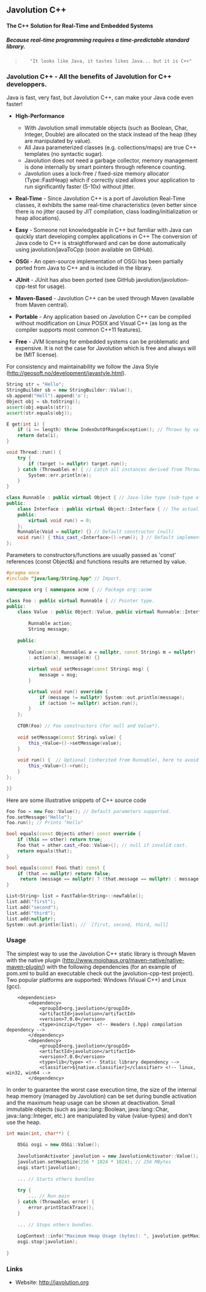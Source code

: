 ## Javolution C++
#### The C++ Solution for Real-Time and Embedded Systems
##### Because real-time programming requires a time-predictable standard library.

>        "It looks like Java, it tastes likes Java... but it is C++"

### Javolution C++ - All the benefits of Javolution for C++ developpers.

Java is fast, very fast, but Javolution C++, can make your Java code even faster!

- **High-Performance** 
    - With Javolution small immutable objects (such as Boolean, Char, Integer, Double) are allocated on the stack instead of the heap (they are manipulated by value). 
    - All Java parameterized classes (e.g. collections/maps) are true C++ templates (no syntactic sugar). 
    - Javolution does not need a garbage collector, memory management is done internally by smart pointers through reference counting.
    - Javolution uses a lock-free / fixed-size memory allocator (Type::FastHeap) which if correctly sized allows your application to run significantly faster (5-10x) without jitter.

- **Real-Time** - Since Javolution C++ is a port of Javolution Real-Time classes, it exhibits the same real-time characteristics (even better since there is no jitter caused by JIT compilation, class loading/initialization or heap allocations).

- **Easy** - Someone not knowledgeable in C++ but familiar with Java can quickly start developing complex applications in C++ The conversion of Java code to C++ is straightforward and can be done automatically using javolution/javaToCpp (soon available on GitHub).

- **OSGi** - An open-source implementation of OSGi has been partially ported from Java to C++ and is included in the library.

- **JUnit** - JUnit has also been ported (see GitHub javolution/javolution-cpp-test for usage).

- **Maven-Based** - Javolution C++ can be used through Maven (available from Maven central).

- **Portable** - Any application based on Javolution C++ can be compiled without modification on Linux POSIX and Visual C++ (as long as the compiler supports most common C++11 features).

- **Free** - JVM licensing for embedded systems can be problematic and expensive. It is not the case for Javolution which is free and always will be (MIT license). 
  
For consistency and maintainability we follow the Java Style (http://geosoft.no/development/javastyle.html).

```cpp
String str = "Hello"; 
StringBuilder sb = new StringBuilder::Value(); 
sb.append("Hell").append('o');
Object obj = sb.toString();                       
assert(obj.equals(str));
assert(str.equals(obj));

E get(int i) {
    if (i >= length) throw IndexOutOfRangeException(); // Throws by value, but caught by reference (&).
    return data[i];
}

void Thread::run() {
    try {
        if (target != nullptr) target.run(); 
    } catch (Throwable& e) { // Catch all instances derived from Throwable.
        System::err.println(e);
    }
}

class Runnable : public virtual Object { // Java-like type (sub-type of Object).
public:
    class Interface : public virtual Object::Interface { // The actual interface (abstract)
    public:
        virtual void run() = 0;    
    }; 
    Runnable(Void = nullptr) {} // Default constructor (null) 
    void run() { this_cast_<Interface>()->run(); } // Default implementation (dynamic cast)
};
``` 

Parameters to constructors/functions are usually passed as 'const' references (const Object&) and functions results are returned by value.
 
```cpp
#pragma once 
#include "java/lang/String.hpp" // Import.

namespace org { namespace acme { // Package org::acme

class Foo : public virtual Runnable { // Pointer type.
public:
    class Value : public Object::Value, public virtual Runnable::Interface  {  // Value type.
 
        Runnable action;
        String message;
 
    public:
    
        Value(const Runnable& a = nullptr, const String& m = nullptr) 
        : action(a), message(m) {}         
    
        virtual void setMessage(const String& msg) { 
            message = msg;
        }

        virtual void run() override {
            if (message != nullptr) System::out.println(message);
            if (action != nullptr) action.run();
        }
    };
    
    CTOR(Foo) // Foo constructors (for null and Value*).
        
    void setMessage(const String& value) {  
        this_<Value>()->setMessage(value);
    }
    
    void run() {  // Optional (inherited from Runnable), here to avoid dynamic cast.
        this_<Value>()->run();
    }
}; 

}}
``` 
Here are some illustrative snippets of C++ source code

```cpp
Foo foo = new Foo::Value(); // Default parameters supported.
foo.setMessage("Hello");
foo.run(); // Prints "Hello"

bool equals(const Object& other) const override {
    if (this == other) return true;
    Foo that = other.cast_<Foo::Value>(); // null if invalid cast.
    return equals(that);
}

bool equals(const Foo& that) const {
    if (that == nullptr) return false;
     return (message == nullptr) ? (that.message == nullptr) : message.equals(that.message);
} 

List<String> list = FastTable<String>::newTable(); 
list.add("first");                                  
list.add("second");
list.add("third");
list.add(nullptr);
System::out.println(list); //  [first, second, third, null]
``` 

### Usage

The simplest way to use the Javolution C++ static library is through Maven with the native plugin (http://www.mojohaus.org/maven-native/native-maven-plugin/) with the following dependencies (for an example of pom.xml to build an executable check out the javolution-cpp-test project).
Two popular platforms are supported: Windows (Visual C++) and Linux (gcc).

```
    <dependencies>
        <dependency>
            <groupId>org.javolution</groupId>
            <artifactId>javolution</artifactId>
            <version>7.0.0</version>
            <type>inczip</type>  <!-- Headers (.hpp) compilation dependency -->
        </dependency>
        <dependency>
            <groupId>org.javolution</groupId>
            <artifactId>javolution</artifactId>
            <version>7.0.0</version>
            <type>lib</type> <!-- Static library dependency -->
            <classifier>${native.classifier}</classifier> <!-- linux, win32, win64 -->
        </dependency>
```

In order to guarantee the worst case execution time, the size of the internal heap memory (managed by Javolution) can be set during bundle activation and the maximum heap usage can be shown at deactivation. Small immutable objects (such as java::lang::Boolean, java::lang::Char, java::lang::Integer, etc.) are manipulated by value (value-types) and don't use the heap.

```cpp
int main(int, char**) {
    
    OSGi osgi = new OSGi::Value();
    
    JavolutionActivator javolution = new JavolutionActivator::Value();
    javolution.setHeapSize(256 * 1024 * 1024); // 256 MBytes
    osgi.start(javolution);
    
    ... // Starts others bundles 
    
    try {
        ... // Run main
    } catch (Throwable& error) {
        error.printStackTrace();
    }
    
    ... // Stops others bundles.
    
    LogContext::info("Maximum Heap Usage (bytes): ", javolution.getMaximumHeapUsage());
    osgi.stop(javolution);
    
}
```

### Links

- Website: http://javolution.org
